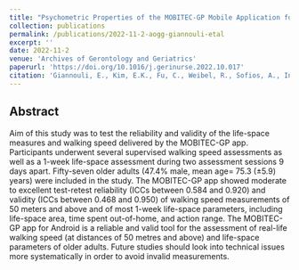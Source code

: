 ```yaml
---
title: "Psychometric Properties of the MOBITEC-GP Mobile Application for Real-Life Mobility Assessment in Older Adults"
collection: publications
permalink: /publications/2022-11-2-aogg-giannouli-etal
excerpt: ''
date: 2022-11-2
venue: 'Archives of Gerontology and Geriatrics'
paperurl: 'https://doi.org/10.1016/j.gerinurse.2022.10.017'
citation: 'Giannouli, E., Kim, E.K., Fu, C., Weibel, R., Sofios, A., Infanger, D., Protegijs, E., Rantanen, T., Huang, H.S., Schmidt-Trucksäss, A., Zeller, A., & Hinrichs, T. (2022). Psychometric Properties of the MOBITEC-GP Mobile Application for Real-Life Mobility Assessment in Older Adults. Archives of Gerontology and Geriatrics. 48. 273-279.'
---
```


## Abstract

Aim of this study was to test the reliability and validity of the life-space measures and walking speed delivered by the MOBITEC-GP app. Participants underwent several supervised walking speed assessments as well as a 1-week life-space assessment during two assessment sessions 9 days apart. Fifty-seven older adults (47.4% male, mean age= 75.3 (±5.9) years) were included in the study. The MOBITEC-GP app showed moderate to excellent test-retest reliability (ICCs between 0.584 and 0.920) and validity (ICCs between 0.468 and 0.950) of walking speed measurements of 50 meters and above and of most 1-week life-space parameters, including life-space area, time spent out-of-home, and action range. The MOBITEC-GP app for Android is a reliable and valid tool for the assessment of real-life walking speed (at distances of 50 metres and above) and life-space parameters of older adults. Future studies should look into technical issues more systematically in order to avoid invalid measurements.

